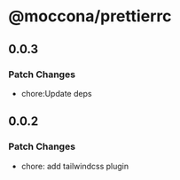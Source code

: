 # @moccona/prettierrc

## 0.0.3

### Patch Changes

- chore:Update deps

## 0.0.2

### Patch Changes

- chore: add tailwindcss plugin
